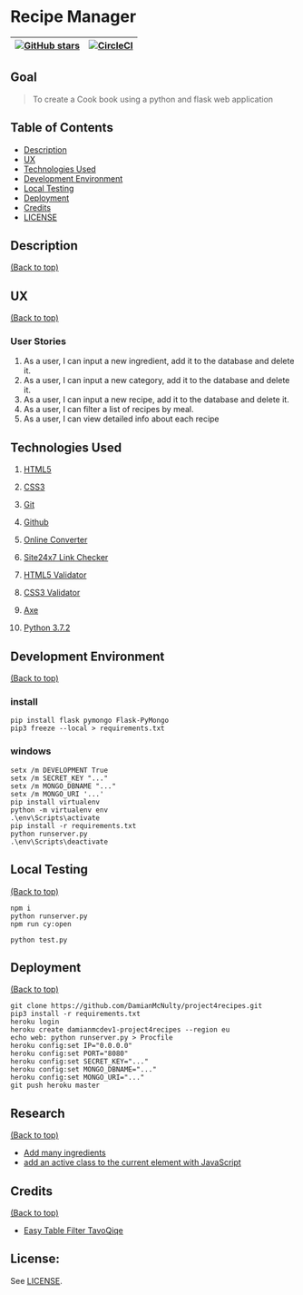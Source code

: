 # Recipe Manager

| <a href="https://github.com/DamianMcNulty/project4recipes/stargazers">     <img src="https://img.shields.io/github/stars/DamianMcNulty/project4recipes.svg?style=social" alt="GitHub stars"> </a> | [![CircleCI](https://dl.circleci.com/status-badge/img/gh/DamianMcNulty/project4recipes/tree/master.svg?style=svg)](https://dl.circleci.com/status-badge/redirect/gh/DamianMcNulty/project4recipes/tree/master) |
| ------------------------------------------------------------------------------------------------------------------------------------------------------------------------------------------------- | -------------------------------------------------------------------------------------------------------------------------------------------------- |

## Goal

> To create a Cook book using a python and flask web application

## Table of Contents

-   [Description](#description)
-   [UX](#ux)
-   [Technologies Used](#technologies-used)
-   [Development Environment](#development-environment)
-   [Local Testing](#local-testing)
-   [Deployment](#deployment)
-   [Credits](#credits)
-   [LICENSE](#license)

## Description

[(Back to top)](#table-of-contents)

## UX

[(Back to top)](#table-of-contents)

### User Stories

1.  As a user, I can input a new ingredient, add it to the database and delete it.
2.  As a user, I can input a new category, add it to the database and delete it.
3.  As a user, I can input a new recipe, add it to the database and delete it.
4.  As a user, I can filter a list of recipes by meal.
5.  As a user, I can view detailed info about each recipe

## Technologies Used

1.  [HTML5](https://en.wikipedia.org/wiki/HTML5) 

2.  [CSS3](https://en.wikipedia.org/wiki/Cascading_Style_Sheets)  

3.  [Git](https://git-scm.com/)  

4.  [Github](https://github.com/)

5.  [Online Converter](https://www.onlineconverter.com/mp4-to-gif)

6.  [Site24x7 Link Checker](https://www.site24x7.com/link-checker.html)

7.  [HTML5 Validator](https://validator.w3.org/)

8.  [CSS3 Validator](https://jigsaw.w3.org/css-validator/)

9.  [Axe](https://chrome.google.com/webstore/detail/axe/lhdoppojpmngadmnindnejefpokejbdd?hl=en)

10. [Python 3.7.2](https://www.python.org/)

## Development Environment

[(Back to top)](#table-of-contents)

### install

    pip install flask pymongo Flask-PyMongo
    pip3 freeze --local > requirements.txt

### windows

    setx /m DEVELOPMENT True
    setx /m SECRET_KEY "..."
    setx /m MONGO_DBNAME "..."
    setx /m MONGO_URI '...'
    pip install virtualenv
    python -m virtualenv env
    .\env\Scripts\activate
    pip install -r requirements.txt
    python runserver.py
    .\env\Scripts\deactivate

## Local Testing

[(Back to top)](#table-of-contents)

    npm i
    python runserver.py
    npm run cy:open

    python test.py

## Deployment

[(Back to top)](#table-of-contents)

    git clone https://github.com/DamianMcNulty/project4recipes.git
    pip3 install -r requirements.txt
    heroku login
    heroku create damianmcdev1-project4recipes --region eu
    echo web: python runserver.py > Procfile
    heroku config:set IP="0.0.0.0"
    heroku config:set PORT="8080"
    heroku config:set SECRET_KEY="..."
    heroku config:set MONGO_DBNAME="..."
    heroku config:set MONGO_URI="..."
    git push heroku master

## Research

[(Back to top)](#table-of-contents)

-   [Add many ingredients](https://stackoverflow.com/questions/45590988/converting-flask-form-data-to-json-only-gets-first-value)
-   [add an active class to the current element with JavaScript](https://www.w3schools.com/howto/howto_js_active_element.asp)

## Credits

[(Back to top)](#table-of-contents)

-   [Easy Table Filter TavoQiqe](https://bootsnipp.com/snippets/featured/easy-table-filter)

## License:

See [LICENSE](LICENSE).
